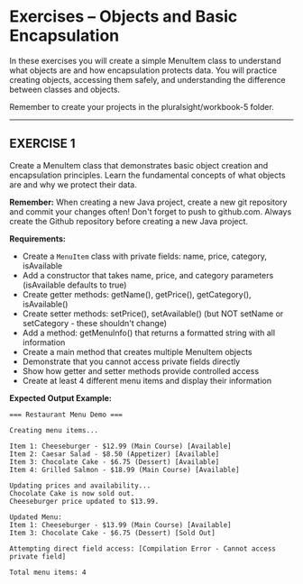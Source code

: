 # **Exercises – Objects and Basic Encapsulation**

In these exercises you will create a simple MenuItem class to understand what objects are and how encapsulation protects data. You will practice creating objects, accessing them safely, and understanding the difference between classes and objects.

Remember to create your projects in the pluralsight/workbook-5 folder.

---

## **EXERCISE 1**

Create a MenuItem class that demonstrates basic object creation and encapsulation principles. Learn the fundamental concepts of what objects are and why we protect their data.

**Remember:** When creating a new Java project, create a new git repository and commit your changes often! Don't forget to push to github.com. Always create the Github repository before creating a new Java project.

**Requirements:**
- Create a `MenuItem` class with private fields: name, price, category, isAvailable
- Add a constructor that takes name, price, and category parameters (isAvailable defaults to true)
- Create getter methods: getName(), getPrice(), getCategory(), isAvailable()
- Create setter methods: setPrice(), setAvailable() (but NOT setName or setCategory - these shouldn't change)
- Add a method: getMenuInfo() that returns a formatted string with all information
- Create a main method that creates multiple MenuItem objects
- Demonstrate that you cannot access private fields directly
- Show how getter and setter methods provide controlled access
- Create at least 4 different menu items and display their information

**Expected Output Example:**
```
=== Restaurant Menu Demo ===

Creating menu items...

Item 1: Cheeseburger - $12.99 (Main Course) [Available]
Item 2: Caesar Salad - $8.50 (Appetizer) [Available]
Item 3: Chocolate Cake - $6.75 (Dessert) [Available]
Item 4: Grilled Salmon - $18.99 (Main Course) [Available]

Updating prices and availability...
Chocolate Cake is now sold out.
Cheeseburger price updated to $13.99.

Updated Menu:
Item 1: Cheeseburger - $13.99 (Main Course) [Available]
Item 3: Chocolate Cake - $6.75 (Dessert) [Sold Out]

Attempting direct field access: [Compilation Error - Cannot access private field]

Total menu items: 4
```